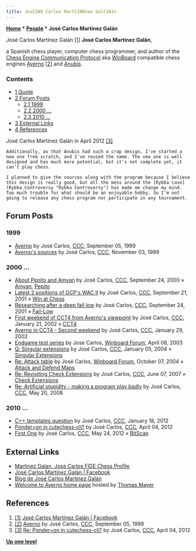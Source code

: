 ```yaml
---
title: JosC3A9 Carlos MartC3ADnez GalC3A1n
---
```

**[Home](Home "Home") \* [People](People "People") \* José Carlos Martínez Galán**



 [](File:Jos%C3%A9_Carlos_Mart%C3%ADnez_Gal%C3%A1n.jpg) José Carlos Martínez Galán <a id="cite-note-1" href="#cite-ref-1">[1]</a> 
**José Carlos Martínez Galán**,  

a Spanish chess player, computer chess programmer, and author of the [Chess Engine Communication Protocol](Chess_Engine_Communication_Protocol "Chess Engine Communication Protocol") aka [WinBoard](WinBoard "WinBoard") compatible chess engines [Averno](Averno "Averno") <a id="cite-note-2" href="#cite-ref-2">[2]</a> and [Anubis](Anubis "Anubis"). 



### Contents


* [1 Quote](#quote)
* [2 Forum Posts](#forum-posts)
	+ [2.1 1999](#1999)
	+ [2.2 2000 ...](#2000-...)
	+ [2.3 2010 ...](#2010-...)
* [3 External Links](#external-links)
* [4 References](#references)






José Carlos Martínez Galán in April 2012 <a id="cite-note-3" href="#cite-ref-3">[3]</a>




```
Additionally, as that Anubis had such a crap design, I've started a new one from scratch, and I've reused the name. The new one is well designed and has much more potential, but it's not complete yet, it can't play chess.

```


```
I planned to give the sources along with the program because I believe this design is really good, but all the mess around the [Rybka case](Rybka_Controversy "Rybka Controversy") has made me change my mind. Too much trouble for what should be an enjoyable hobby. So I'm not going to release any chess program nor participate in any tournament.

```

## Forum Posts


### 1999


* [Averno](https://www.stmintz.com/ccc/index.php?id=67450) by José Carlos, [CCC](CCC "CCC"), September 05, 1999
* [Averno's sources](https://www.stmintz.com/ccc/index.php?id=76197) by José Carlos, [CCC](CCC "CCC"), November 03, 1999


### 2000 ...


* [About Pepito and Amyan](https://www.stmintz.com/ccc/index.php?id=130421) by José Carlos, [CCC](CCC "CCC"), September 24, 2000 » [Amyan](Amyan "Amyan"), [Pepito](Pepito "Pepito")
* [Latest 2 positions of GCP's WAC II](https://www.stmintz.com/ccc/index.php?id=189738) by José Carlos, [CCC](CCC "CCC"), September 21, 2001 » [Win at Chess](Win_at_Chess "Win at Chess")
* [Researching after a deep fail low](https://www.stmintz.com/ccc/index.php?id=190179) by José Carlos, [CCC](CCC "CCC"), September 24, 2001 » [Fail-Low](Fail-Low "Fail-Low")
* [First weekend of CCT4 from Averno's viewpoint](https://www.stmintz.com/ccc/index.php?id=208926) by José Carlos, [CCC](CCC "CCC"), January 21, 2002 » [CCT4](CCT4 "CCT4")
* [Averno in CCT4 - Second weekend](https://www.stmintz.com/ccc/index.php?id=210736) by José Carlos, [CCC](CCC "CCC"), January 29, 2002
* [Endgame test series](http://www.open-aurec.com/wbforum/viewtopic.php?f=18&t=42127) by Jose Carlos, [Winboard Forum](Computer_Chess_Forums "Computer Chess Forums"), April 08, 2003
* [Q: Singular extensions](https://www.stmintz.com/ccc/index.php?id=340288) by José Carlos, [CCC](CCC "CCC"), January 05, 2004 » [Singular Extensions](Singular_Extensions "Singular Extensions")
* [Re: Attack table](http://www.open-aurec.com/wbforum/viewtopic.php?t=171#p504) by José Carlos, [Winboard Forum](Computer_Chess_Forums "Computer Chess Forums"), October 07, 2004 » [Attack and Defend Maps](Attack_and_Defend_Maps "Attack and Defend Maps")
* [Re: Revisiting Check Extensions](http://www.talkchess.com/forum3/viewtopic.php?f=7&t=14333&start=4) by José Carlos, [CCC](CCC "CCC"), June 07, 2007 » [Check Extensions](Check_Extensions "Check Extensions")
* [Re: Artificial stupidity - making a program play badly](http://www.talkchess.com/forum3/viewtopic.php?f=7&t=21264&start=24) by José Carlos, [CCC](CCC "CCC"), May 20, 2008


### 2010 ...


* [C++ templates question](http://www.talkchess.com/forum3/viewtopic.php?f=7&t=42046) by José Carlos, [CCC](CCC "CCC"), January 18, 2012
* [Ponder=on in cutechess-cli?](http://www.talkchess.com/forum3/viewtopic.php?t=43157) by José Carlos, [CCC](CCC "CCC"), April 04, 2012
* [First One](http://www.talkchess.com/forum3/viewtopic.php?f=7&t=43825) by José Carlos, [CCC](CCC "CCC"), May 24, 2012 » [BitScan](BitScan "BitScan")


## External Links


* [Martinez Galan, Jose Carlos FIDE Chess Profile](http://ratings.fide.com/card.phtml?event=2209039)
* [José Carlos Martínez Galán | Facebook](https://es-la.facebook.com/jose.carlos.martinez.galan)
* [Blog de José Carlos Martínez Galán](https://josecarlosmartinezgalan.wordpress.com/)
* [Welcome to Averno home page](http://www.quarkchess.de/averno/) hosted by [Thomas Mayer](Thomas_Mayer "Thomas Mayer")


## References


1. <a id="cite-ref-1" href="#cite-note-1">[1]</a> [José Carlos Martínez Galán | Facebook](https://es-la.facebook.com/jose.carlos.martinez.galan)
2. <a id="cite-ref-2" href="#cite-note-2">[2]</a> [Averno](https://www.stmintz.com/ccc/index.php?id=67450) by José Carlos, [CCC](CCC "CCC"), September 05, 1999
3. <a id="cite-ref-3" href="#cite-note-3">[3]</a> [Re: Ponder=on in cutechess-cli?](http://www.talkchess.com/forum3/viewtopic.php?t=43157&start=1) by José Carlos, [CCC](CCC "CCC"), April 04, 2012

**[Up one level](People "People")**







 
